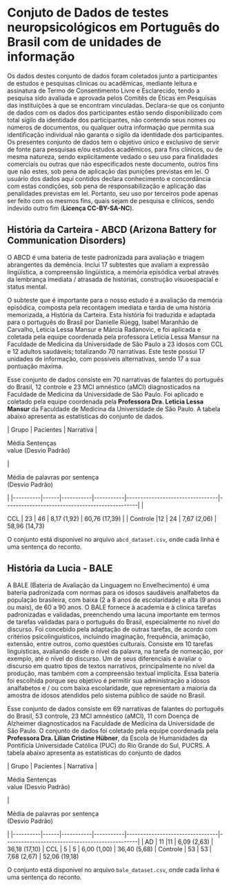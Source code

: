 # Conjuto de Dados de testes neuropsicológicos em Português do Brasil com de unidades de informação

Os dados destes conjunto de dados foram coletados junto a participantes de estudos e pesquisas clinicas ou acadêmicas,  mediante leitura e assinatura de Termo de Consentimento Livre e Esclarecido, tendo a pesquisa sido avaliada e aprovada pelos Comitês de Éticas em Pesquisas das instituições à que se encontram vinculadas. Declara-se que os conjunto de dados com os dados dos participantes estão sendo disponibilizado com total sigilo da identidade dos participantes, não contendo seus nomes ou números de documentos, ou qualquer outra informação que permita sua identificação individual não garanta o sigilo da identidade dos participantes. Os presentes conjunto de dados tem o objetivo único e exclusivo de servir de fonte para pesquisas e/ou estudos acadêmicos, para fins clínicos, ou de mesma natureza, sendo explicitamente vedado o seu uso para finalidades comerciais ou outras que não especificados neste documento, outros fins que não estes, sob pena de aplicação das punições previstas em lei. O usuário dos dados aqui contidos declara conhecimento e concordância com estas condições, sob pena de responsabilização e aplicação das penalidades previstas em lei.  Portanto, seu uso por terceiros pode apenas ser feito com os mesmos fins, quais sejam de pesquisa e clínicos, sendo indevido outro fim (**Licença CC-BY-SA-NC**).

## História da Carteira - ABCD (Arizona Battery for Communication Disorders)
O ABCD é uma bateria de teste padronizada para avaliação e triagem abrangentes da demência. Inclui 17 subtestes que avaliam a expressão lingüística, a compreensão lingüística, a memória episódica verbal através da lembrança imediata / atrasada de histórias, construção visuoespacial e status mental.

O subteste que é importante para o nosso estudo é a avaliação da memória episódica, composta pela recontagem imediata e tardia de uma história memorizada, a História da Carteira. Esta história foi traduzida e adaptada para o português do Brasil por Danielle Rüegg, Isabel Maranhão de Carvalho, Leticia Lessa Mansur e Márcia Radanovic, e foi aplicada e coletada pela equipe coordenada pela professora Leticia Lessa Mansur na Faculdade de Medicina da Universidade de São Paulo a 23 idosos com CCL e 12 adultos saudáveis; totalizando 70 narrativas. Este teste possui 17 unidades de informação, com possíveis alternativas, sendo 17 a sua pontuação máxima. 

Esse conjunto de dados consiste em 70 narrativas de falantes do português do Brasil, 12 controle e 23 MCI amnéstico (aMCI) diagnosticados na Faculdade de Medicina da Universidade de São Paulo. Foi aplicado e coletado pela equipe coordenada pela **Professora Dra. Leticia Lessa Mansur** da Faculdade de Medicina da Universidade de São Paulo. A tabela abaixo apresenta as estatísticas do conjunto de dados.


| Grupo | Pacientes | Narrativa |<p>Média Sentenças<br>value  (Desvio Padrão)</p>  | <p>Média de palavras por sentença <br> (Desvio Padrão) </p> |
|----------|------|-----------|-----------|---------------------------------|------------------------------------------------|
| <p>CCL | 23 | 46 | 8,17 (1,92) | 60,76 (17,39) |
| Controle |12 | 24 | 7,67 (2,06) | 58,96 (14,73)

O conjunto está disponivel no arquivo `abcd_dataset.csv`, onde cada linha é uma sentença do reconto.


## História da Lucia - BALE
A BALE (Bateria de Avaliação da Linguagem no Envelhecimento) é uma bateria padronizada com normas para os idosos saudáveis analfabetos da população brasileira, com baixa (2 a 8 anos de escolaridade) e alta (9 anos ou mais), de 60 a 90 anos.
O BALE fornece à academia e à clínica tarefas padronizadas e validadas, preenchendo uma lacuna importante em termos de tarefas validadas para o português do Brasil, especialmente no nível do discurso. Foi concebido pela adaptação de outras tarefas, de acordo com critérios psicolinguísticos, incluindo imaginação, frequência, animação, extensão, entre outros, como questões culturais. Consiste em 10 tarefas linguísticas, avaliando desde o nível da palavra, na tarefa de nomeação, por exemplo, até o nível do discurso. Um de seus diferenciais é avaliar o discurso em quatro tipos de textos narrativos, principalmente no nível da produção, mas também com a compreensão textual implícita. Essa bateria foi escolhida porque seu objetivo é permitir sua administração a idosos analfabetos e / ou com baixa escolaridade, que representam a maioria da amostra de idosos atendidos pelo sistema público de saúde no Brasil. 

Esse conjunto de dados consiste em 69 narrativas de falantes do português do Brasil, 53 controle, 23 MCI amnéstico (aMCI), 11 com Doença de Alzheimer diagnosticados na Faculdade de Medicina da Universidade de São Paulo. O conjunto de dados foi coletado pela equipe coordenada pela **Professora Dra. Lilian Cristine Hübner**, da Escola de Humanidades da Pontifícia Universidade Católica (PUC) do Rio Grande do Sul, PUCRS. A tabela abaixo apresenta as estatísticas do conjunto de dados

|  Grupo | Pacientes | Narrativa |<p>Média Sentenças<br>value  (Desvio Padrão)</p>  | <p>Média de palavras por sentença <br> (Desvio Padrão) </p> |
|----------|------|-----------|-----------|---------------------------------|------------------------------------------------|
| AD  | 11 |11 | 6,09 (2,63) |  36,18 (17,10) 
| CCL | 5 | 5 | 6,00 (1,00) | 36,40 (5,68)
| Controle | 53 | 53 | 7,68 (2,67) | 52,06 (19,18)

O conjunto está disponivel no arquivo `bale_dataset.csv`, onde cada linha é uma sentença do reconto.
